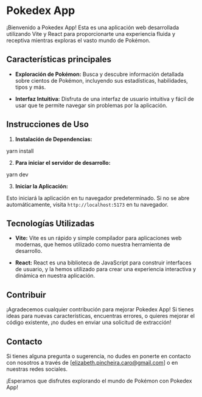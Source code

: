 # Pokedex App

¡Bienvenido a Pokedex App! Esta es una aplicación web desarrollada utilizando Vite y React para proporcionarte una experiencia fluida y receptiva mientras exploras el vasto mundo de Pokémon.

## Características principales

- **Exploración de Pokémon:** Busca y descubre información detallada sobre cientos de Pokémon, incluyendo sus estadísticas, habilidades, tipos y más.
  
<!-- - **Filtrado:** Utiliza filtros avanzados para encontrar rápidamente Pokémon por tipo, habilidad, y otras características.
  
- **Detalle de Pokémon:** Accede a perfiles detallados de cada Pokémon, incluyendo imágenes, descripciones y datos específicos. -->
  
- **Interfaz Intuitiva:** Disfruta de una interfaz de usuario intuitiva y fácil de usar que te permite navegar sin problemas por la aplicación.

## Instrucciones de Uso

1. **Instalación de Dependencias:**

yarn install

2. **Para iniciar el servidor de desarrollo:**

yarn dev

3. **Iniciar la Aplicación:**

Esto iniciará la aplicación en tu navegador predeterminado. Si no se abre automáticamente, visita `http://localhost:5173` en tu navegador.

## Tecnologías Utilizadas

- **Vite:** Vite es un rápido y simple compilador para aplicaciones web modernas, que hemos utilizado como nuestra herramienta de desarrollo.

- **React:** React es una biblioteca de JavaScript para construir interfaces de usuario, y la hemos utilizado para crear una experiencia interactiva y dinámica en nuestra aplicación.

## Contribuir

¡Agradecemos cualquier contribución para mejorar Pokedex App! Si tienes ideas para nuevas características, encuentras errores, o quieres mejorar el código existente, ¡no dudes en enviar una solicitud de extracción!

## Contacto

Si tienes alguna pregunta o sugerencia, no dudes en ponerte en contacto con nosotros a través de [elizabeth.pincheira.caro@gmail.com] o en nuestras redes sociales.

¡Esperamos que disfrutes explorando el mundo de Pokémon con Pokedex App!

